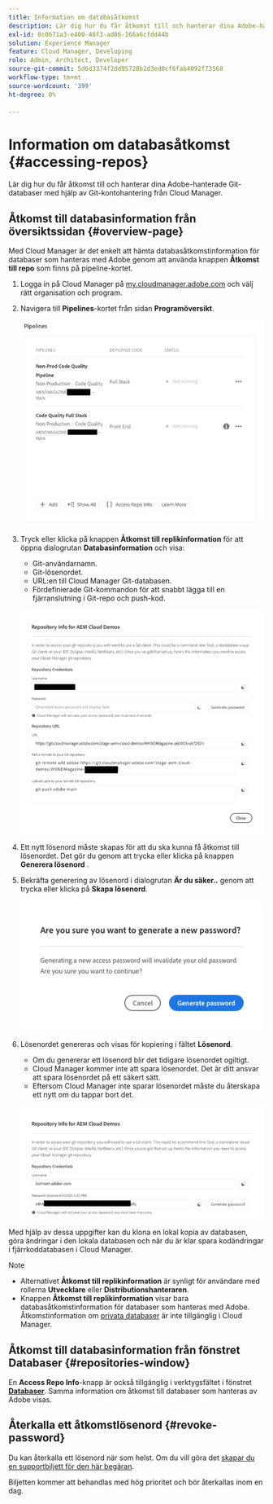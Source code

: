 ```yaml
---
title: Information om databasåtkomst
description: Lär dig hur du får åtkomst till och hanterar dina Adobe-hanterade Git-databaser med hjälp av Git-kontohantering från Cloud Manager.
exl-id: 0c0671a3-e400-46f3-ad86-166a6cfdd44b
solution: Experience Manager
feature: Cloud Manager, Developing
role: Admin, Architect, Developer
source-git-commit: 5d6d3374f2dd95728b2d3ed0cf6fab4092f73568
workflow-type: tm+mt
source-wordcount: '399'
ht-degree: 0%

---
```



# Information om databasåtkomst {#accessing-repos}

Lär dig hur du får åtkomst till och hanterar dina Adobe-hanterade Git-databaser med hjälp av Git-kontohantering från Cloud Manager.

## Åtkomst till databasinformation från översiktssidan {#overview-page}

Med Cloud Manager är det enkelt att hämta databasåtkomstinformation för databaser som hanteras med Adobe genom att använda knappen **Åtkomst till repo** som finns på pipeline-kortet.

1. Logga in på Cloud Manager på [my.cloudmanager.adobe.com](https://my.cloudmanager.adobe.com/) och välj rätt organisation och program.

1. Navigera till **Pipelines**-kortet från sidan **Programöversikt**.

   ![Knappen Åtkomst till information om upprepning på miljökortet](assets/pipelines-card.png)

1. Tryck eller klicka på knappen **Åtkomst till replikinformation** för att öppna dialogrutan **Databasinformation** och visa:

   * Git-användarnamn.
   * Git-lösenordet.
   * URL:en till Cloud Manager Git-databasen.
   * Fördefinierade Git-kommandon för att snabbt lägga till en fjärranslutning i Git-repo och push-kod.

   ![Fönstret Databasinformation](assets/repository-info.png)

1. Ett nytt lösenord måste skapas för att du ska kunna få åtkomst till lösenordet. Det gör du genom att trycka eller klicka på knappen **Generera lösenord** .

1. Bekräfta generering av lösenord i dialogrutan **Är du säker..** genom att trycka eller klicka på **Skapa lösenord**.

   ![Bekräfta generering av lösenord](assets/confirm-password-generation.png)

1. Lösenordet genereras och visas för kopiering i fältet **Lösenord**.

   * Om du genererar ett lösenord blir det tidigare lösenordet ogiltigt.
   * Cloud Manager kommer inte att spara lösenordet. Det är ditt ansvar att spara lösenordet på ett säkert sätt.
   * Eftersom Cloud Manager inte sparar lösenordet måste du återskapa ett nytt om du tappar bort det.

   ![Exempel på ett genererat lösenord](assets/generated-password.png)

Med hjälp av dessa uppgifter kan du klona en lokal kopia av databasen, göra ändringar i den lokala databasen och när du är klar spara kodändringar i fjärrkoddatabasen i Cloud Manager.

>[!NOTE]
>
>* Alternativet **Åtkomst till replikinformation** är synligt för användare med rollerna **Utvecklare** eller **Distributionshanteraren**.
>* Knappen **Åtkomst till replikinformation** visar bara databasåtkomstinformation för databaser som hanteras med Adobe. Åtkomstinformation om [privata databaser](private-repositories.md) är inte tillgänglig i Cloud Manager.

## Åtkomst till databasinformation från fönstret Databaser {#repositories-window}

En **Access Repo Info**-knapp är också tillgänglig i verktygsfältet i fönstret [**Databaser**](managing-repositories.md). Samma information om åtkomst till databaser som hanteras av Adobe visas.

## Återkalla ett åtkomstlösenord {#revoke-password}

Du kan återkalla ett lösenord när som helst. Om du vill göra det [skapar du en supportbiljett för den här begäran](https://experienceleague.adobe.com/?support-solution=Experience+Manager&amp;support-tab=home#support).

Biljetten kommer att behandlas med hög prioritet och bör återkallas inom en dag.
